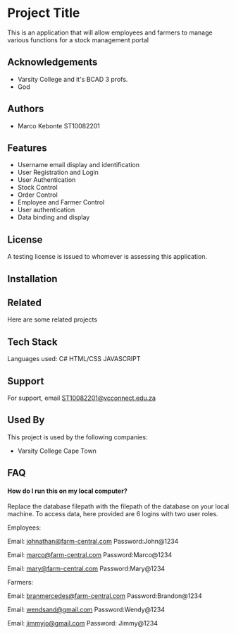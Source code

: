 
# Project Title

This is an application that will allow employees and farmers to manage various functions for a stock management portal
## Acknowledgements

 - Varsity College and it's BCAD 3 profs.
 - God


## Authors

- Marco Kebonte ST10082201

## Features

- Username email display and identification
- User Registration and Login
- User Authentication
- Stock Control
- Order Control
- Employee and Farmer Control
- User authentication
- Data binding and display


## License


A testing license is issued to whomever is assessing this application.

## Installation


## Related

Here are some related projects




## Tech Stack

Languages used: C#
HTML/CSS
JAVASCRIPT



## Support

For support, email ST10082201@vcconnect.edu.za


## Used By

This project is used by the following companies:

- Varsity College Cape Town

## FAQ

#### How do I run this on my local computer?

Replace the database filepath with the filepath of the database on your local machine. To access data, here provided are 6 logins with two user roles. 


Employees:

Email: johnathan@farm-central.com
Password:John@1234

Email: marco@farm-central.com
Password:Marco@1234

Email: mary@farm-central.com
Password:Mary@1234





Farmers:

Email: branmercedes@farm-central.com
Password:Brandon@1234


Email: wendsand@gmail.com
Password:Wendy@1234


Email: jimmyjo@gmail.com
Password: Jimmy@1234




